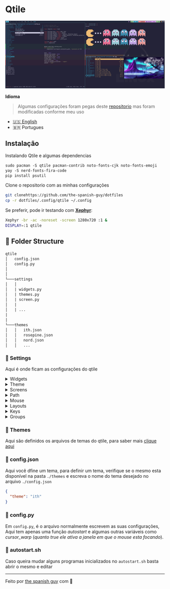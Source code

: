 # Qtile

![Qtile](../../.screenshots/qtile.png)


**Idioma**
>Algumas configurações foram pegas deste <a href="https://github.com/antoniosarosi/dotfiles" target="_blank">repositorio</a> mas foram modificadas conforme meu uso

- [:us: English](./README.eua.md)
- :brazil: Portugues

## Instalação

Instalando Qtile e algumas dependencias
```
sudo pacman -S qtile pacman-contrib noto-fonts-cjk noto-fonts-emoji
yay -S nerd-fonts-fira-code
pip install psutil
```

Clone o repositorio com as minhas configurações

```bash
git clonehttps://github.com/the-spanish-guy/dotfiles 
cp -r dotfiles/.config/qtile ~/.config
```

Se preferir, pode ir testando com **[Xephyr](https://wiki.archlinux.org/index.php/Xephyr)**:

```bash
Xephyr -br -ac -noreset -screen 1280x720 :1 &
DISPLAY=:1 qtile
```


## :file_folder: Folder Structure

```
qtile
│   config.json
│   config.py
│
│
└───settings
│   │   
│   | widgets.py
│   | themes.py
│   | screen.py
│   | 
│   | ...
|
|
└───themes
│   │   ith.json
│   │   rosepine.json
│   │   nord.json
│   │   ...
```

### :open_file_folder: Settings
Aqui é onde ficam as configurações do qtile
  <details>
    <summary>Widgets</summary>
    Aqui os widgets do qtile, tais como o controle de volume, data, teclado, etc.
  </details>

  <details>
    <summary>Theme</summary>
    Um simples gerenciador de tema, a função dele é abrir o arquivo <code>config.json</code> pegar o nome do tema, procurar ele na pasta <code>themes</code> e carregar o tema.
  </details>

  <details>
    <summary>Screens</summary>
    simples script para verificar a disponibilidade de mais de um monitor.
  </details>
  </details>

  <details>
    <summary>Path</summary>
    Irá carregar a pasta de configurações do qtile.
  </details>

  <details>
    <summary>Mouse</summary>
    Configurações para alguns clicks do mouse
    <ul>
      <li>
        [MOD] + click direito: poderá redimensionar a janela aberta/ativa.
      </li>
      <li>
        [MOD] + click esquerdo: poderá mover a janela aberta/ativa.
      </li>
    </ul>
  </details>

  <details>
    <summary>Layouts</summary>
      Uma breve configuração da disposições dos items como, margin, border, posição da barra de menu horizontal ou vertical entre outras coisas.
  </details>

  <details>
    <summary>Keys</summary>
      ALgumas <code>keybindings</code> que tenho configuradas como: 
    <ul>
      <li>
        abrir o terminal com <code>[MOD] + return</code>
      </li>
      <li>
        alternar entre diferentes layouts com <code>[MOD] + tab</code> ou <code>[MOD] + Shift-Tab</code>
      </li>
    </ul>
    entre outros atalhos
  </details>

  <details>
    <summary>Groups</summary>
      Aqui são definidos os ícones que cada layout irá ter, e como trocar de workspace caso esteja trablhando com mais monitores
  </details>

### :open_file_folder: Themes
Aqui são definidos os arquivos de temas do qtile, para saber mais [clique aqui](./themes/README.md)



### :pencil: config.json
Aqui você dfine um tema, para definir um tema, verifique se o mesmo esta disponível na pasta `./themes` e escreva o nome do tema desejado no arquivo `./config.json`
```json
{
  "theme": "ith"
}
```

### :pencil: config.py
Em `config.py`, é o arquivo normalmente escrevem as suas configurações,
Aqui tem apenas uma função  _autostart_ e algumas outras variáveis como _cursor_warp_ (_quanto true ele ativa a janela em que o mouse esta focando_).

### :pencil: autostart.sh
Caso queira mudar alguns programas inicializados no `autostart.sh` basta abrir o mesmo e editar

---

Feito por [the spanish guy](https://github.com/the-spanish-guy) com :purple_heart:
